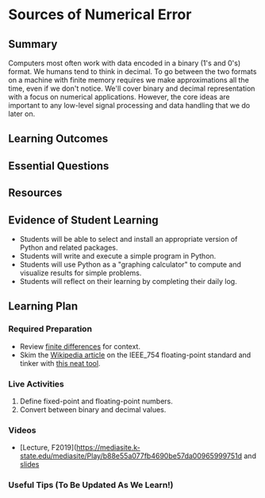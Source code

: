 <!--
This "lecture" or "lesson" template is adapted from the one provided here:
 http://www.buffalo.edu/ubcei/enhance/teaching/lesson-planning.html
Although the page produced from this is learner-facing, some of the
lesson plan structure
-->

# Sources of Numerical Error                                                       

## Summary

<!--
Short description of the lesson.
-->

Computers most often work with data encoded in a binary (1's and 0's) format.
We humans tend to think in decimal.  To go between the two formats on a
machine with finite memory requires we make approximations all the time,
even if we don't notice.  We'll cover binary and decimal representation with
a focus on numerical applications.  However, the core ideas are
important to any low-level signal processing and data handling
that we do later on.

<!--
********* STAGE 1 - DESIRED RESULTS ********************************************
-->

## Learning Outcomes

<!--
      What course goals or outcomes will this lesson address?
-->



## Essential Questions

<!--
      What question(s) will your students be able to answer by the end of
      instruction?
-->

## Resources

<!--
      What resources can be made available to your student to support their
      active learning?
      What formats are best suited to complement your course material?
-->




<!--
********* STAGE 2 - ASSESSMENT EVIDENCE ****************************************
-->

##  Evidence of Student Learning

<!--
      How will you assess students’ prior knowledge?
      What criteria will be used to assess student performance?
      What evidence will be collected to demonstrate achievement?
      How will students reflect and self-assess their learning?
-->

  - Students will be able to select and install an appropriate version of
    Python and related packages.
  - Students will write and execute a simple program in Python.
  - Students will use Python as a "graphing calculator"
    to compute and visualize results for simple problems.
  - Students will reflect on their learning by completing their daily log.


<!--
********* STAGE 3 - LEARNING PLAN ****************************************
-->


## Learning Plan

<!--
List the steps in chronological order to create a timeline of what
will occur in your lesson.

Consider how each of the components below will be included in your
lesson if applicable:

   - Anticipatory Sets/Hooks
       * How will you introduce the material and capture their attention?
   - Teacher Modeling
       * What instructional content and techniques will be incorporated
         into this lesson?
   - Guided Practice
       * How will you scaffold information for your students?
       * How will collaborative learning be used?
   - Learning Activities
       * How will students actively engage with the material?
       * How will students work towards achievement of the learning outcomes?
   - Independent Practice
       * How will students show evidence of learning?
   - Reflection
       * What have you learned about your teaching and content covered in this unit?
       * What changes or adjustments could you make?
       * What were the strongest features of your unit?
       * What are your overall reflections in the course to this point?
   - Conclusion and Preview
       * What should students take away from this lesson?
       * What will happen next? Why?
-->

### Required Preparation

  - Review [finite differences](https://robertsj.github.io/me400_notes/lectures/Numerical_Differentiation.html) for context.
  - Skim the [Wikipedia article](https://en.wikipedia.org/wiki/IEEE_754) on
    the IEEE_754 floating-point standard and tinker with
    [this neat tool](https://www.h-schmidt.net/FloatConverter/IEEE754.html).



### Live Activities

  1. Define fixed-point and floating-point numbers.
  2. Convert between binary and decimal values.

### Videos


 - [Lecture, F2019](https://mediasite.k-state.edu/mediasite/Play/b88e55a077fb4690be57da00965999751d
   and [slides](https://github.com/robertsj/me701/blob/f2020/lectures/SourcesOfNumericalError.ipynb)



### Useful Tips (To Be Updated As We Learn!)


<!--  

NOTES  




-->
